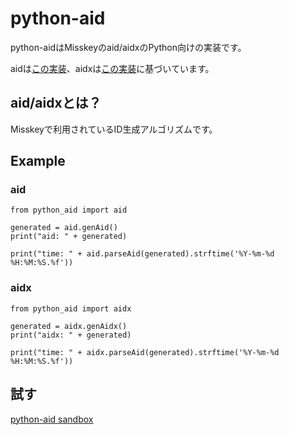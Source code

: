 # python-aid
python-aidはMisskeyのaid/aidxのPython向けの実装です。

aidは[この実装](https://github.com/misskey-dev/misskey/blob/c1514ce91dc08481a092a789ee37da546cdb4583/packages/backend/src/misc/id/aid.ts)、aidxは[この実装](https://github.com/misskey-dev/misskey/blob/c1514ce91dc08481a092a789ee37da546cdb4583/packages/backend/src/misc/id/aidx.ts)に基づいています。

## aid/aidxとは？
Misskeyで利用されているID生成アルゴリズムです。

## Example
### aid
```
from python_aid import aid

generated = aid.genAid()
print("aid: " + generated)

print("time: " + aid.parseAid(generated).strftime('%Y-%m-%d %H:%M:%S.%f'))
```
### aidx
```
from python_aid import aidx

generated = aidx.genAidx()
print("aidx: " + generated)

print("time: " + aidx.parseAid(generated).strftime('%Y-%m-%d %H:%M:%S.%f'))
```
## 試す
[python-aid sandbox](https://amasecocoa.github.io/python-aid)